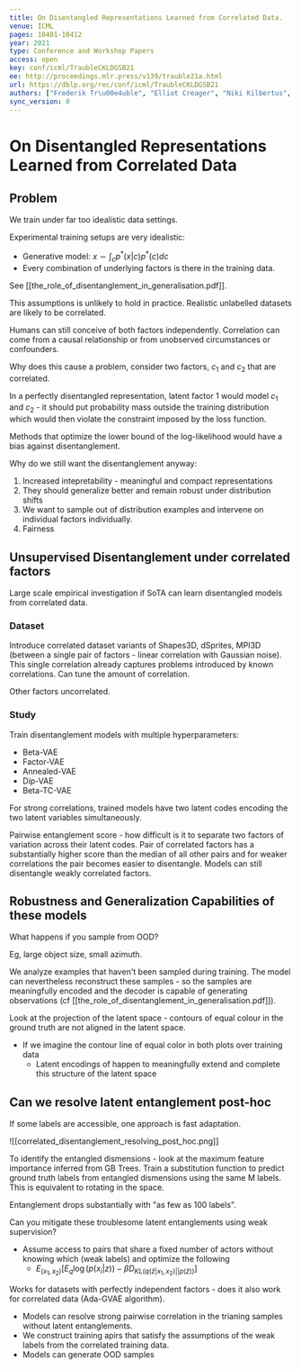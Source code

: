 ```yaml
---
title: On Disentangled Representations Learned from Correlated Data.
venue: ICML
pages: 10401-10412
year: 2021
type: Conference and Workshop Papers
access: open
key: conf/icml/TraubleCKLDGSB21
ee: http://proceedings.mlr.press/v139/trauble21a.html
url: https://dblp.org/rec/conf/icml/TraubleCKLDGSB21
authors: ["Frederik Tr\u00e4uble", "Elliot Creager", "Niki Kilbertus", "Francesco Locatello", "Andrea Dittadi", "Anirudh Goyal", "Bernhard Sch\u00f6lkopf", "Stefan Bauer"]
sync_version: 0
---
```


# On Disentangled Representations Learned from Correlated Data

## Problem

We train under far too idealistic data settings.

Experimental training setups are very idealistic:
 - Generative model: $x \sim \int_c p^* (x|c) p^* (c) dc$
 - Every combination of underlying factors is there in the training data.


See [[the_role_of_disentanglement_in_generalisation.pdf]].

This assumptions is unlikely to hold in practice. Realistic unlabelled datasets are likely to be correlated.

Humans can still conceive of both factors independently. Correlation can come from a causal relationship or from unobserved circumstances or confounders.

Why does this cause a problem, consider two factors, $c_1$ and $c_2$ that are correlated.

In a perfectly disentangled representation, latent factor 1 would model $c_1$ and $c_2$ - it should put probability mass outside the training distribution which would then violate the constraint imposed by the loss function.

Methods that optimize the lower bound of the log-likelihood would have a bias against disentanglement.

Why do we still want the disentanglement anyway:
1. Increased intepretability - meaningful and compact representations
2. They should generalize better and remain robust under distribution shifts
3. We want to sample out of distribution examples and intervene on individual factors individually.
4. Fairness


## Unsupervised Disentanglement under correlated factors

Large scale empirical investigation if SoTA can learn disentangled models from correlated data.

### Dataset

Introduce correlated dataset variants of Shapes3D, dSprites, MPI3D (between a single pair of factors - linear correlation with Gaussian noise). This single correlation already captures problems introduced by known correlations. Can tune the amount of correlation.

Other factors uncorrelated.

### Study

Train disentanglement models with multiple hyperparameters:
 - Beta-VAE
 - Factor-VAE
 - Annealed-VAE
 - Dip-VAE
 - Beta-TC-VAE

For strong correlations, trained models have two latent codes encoding the two latent variables simultaneously.

Pairwise entanglement score - how difficult is it to separate two factors of variation across their latent codes. Pair of correlated factors has a substantially higher score than the median of all other pairs and for weaker correlations the pair becomes easier to disentangle. Models can still disentangle weakly correlated factors.

## Robustness and Generalization Capabilities of these models

What happens if you sample from OOD?

Eg, large object size, small azimuth.

We analyze examples that haven't been sampled during training. The model can nevertheless reconstruct these samples - so the samples are meaningfully encoded and the decoder is capable of generating observations (cf [[the_role_of_disentanglement_in_generalisation.pdf]]).

Look at the projection of the latent space - contours of equal colour in the ground truth are not aligned in the latent space.

 - If we imagine the contour line of equal color in both plots over training data
	 - Latent encodings of happen to meaningfully extend and complete this structure of the latent space



## Can we resolve latent entanglement post-hoc

If some labels are accessible, one approach is fast adaptation.

![[correlated_disentanglement_resolving_post_hoc.png]]

To identify the entangled dismensions - look at the maximum feature importance inferred from GB Trees. Train a substitution function to predict ground truth labels from entangled dismensions using the same M labels. This is equivalent to rotating in the space.

Entanglement drops substantially with "as few as 100 labels".

Can you mitigate these troublesome latent entanglements using weak supervision?

  - Assume access to pairs that share a fixed number of actors without knowing which (weak labels) and optimize the following
	  - $E_{(x_1, x_2)} [E_{q} \log (p(x_i|z)) - \beta D_{KL(q(\hat z|x_1, x_2)||p(\hat z))}]$


Works for datasets with perfectly independent factors - does it also work for correlated data (Ada-GVAE algorithm).

 - Models can resolve strong pairwise correlation in the trianing samples without latent entanglements.
 - We construct training apirs that satisfy the assumptions of the weak labels from the correlated training data.
 - Models can generate OOD samples
